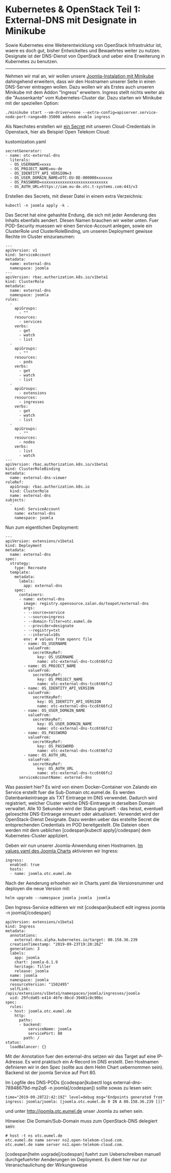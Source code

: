 Kubernetes & OpenStack Teil 1: External-DNS mit Designate in Minikube
=====================================================================

Sowie Kubernetes eine Weiterentwicklung von OpenStack Infrastruktur ist, waere es doch gut, bisher Entwickeltes und Bewaehrtes weiter zu nutzen. Designate ist der DNS-Dienst von OpenStack und ueber eine Erweiterung in Kubernetes zu benutzen.

---

Nehmen wir mal an, wir wollen unsere <a href="https://blog.eumelnet.de/blogs/blog8.php/joomla-installation-mit-kubernetes-und-helm-1">Joomla-Instalation mit Minikube</a> dahingehend erweitern, dass wir den Hostnamen unserer Seite in einen DNS-Server eintragen wollen. Dazu wollen wir als Erstes auch unseren Minikube mit dem Addon "Ingress" erweitern. Ingress stellt nichts weiter als die "Aussenkante" vom Kubernetes-Cluster dar. Dazu starten wir Minikube mit der speziellen Option:

```
./minikube start --vm-driver=none --extra-config=apiserver.service-node-port-range=80-35000 addons enable ingress
```

Als Naechstes erstellen wir <a href="https://kubernetes.io/docs/concepts/configuration/secret/#creating-a-secret-from-generator">ein Secret</a> mit unseren Cloud-Credentials in Openstack, hier als Beispiel Open Telekom Cloud:

kustomization.yaml
```
secretGenerator:
- name: otc-external-dns
  literals:
  - OS_USERNAME=xxxx
  - OS_PROJECT_NAME=eu-de
  - OS_IDENTITY_API_VERSION=3
  - OS_USER_DOMAIN_NAME=OTC-EU-DE-000000xxxxxxx
  - OS_PASSWORD=xxxxxxxxxxxxxxxxxxxxxxxxxxxxx
  - OS_AUTH_URL=https://iam.eu-de.otc.t-systems.com:443/v3
```

Erstellen des Secrets, mit dieser Datei in einem extra Verzeichnis:

```
kubectl -n joomla apply -k .
```

Das Secret hat eine gehashte Endung, die sich mit jeder Aenderung des Inhalts ebenfalls aendert. DIesen Namen brauchen wir weiter unten.
Fuer POD-Security muessen wir einen Service-Account anlegen, sowie ein ClusterRole und ClusterRoleBinding, um unseren Deployment gewisse Rechte im Cluster einzuraeumen:

```
---
apiVersion: v1
kind: ServiceAccount
metadata:
  name: external-dns
  namespace: joomla
---
apiVersion: rbac.authorization.k8s.io/v1beta1
kind: ClusterRole
metadata:
  name: external-dns
  namespace: joomla
rules:
  -
    apiGroups:
      - ""
    resources:
      - services
    verbs:
      - get
      - watch
      - list
  -
    apiGroups:
      - ""
    resources:
      - pods
    verbs:
      - get
      - watch
      - list
  -
    apiGroups:
      - extensions
    resources:
      - ingresses
    verbs:
      - get
      - watch
      - list
  -
    apiGroups:
      - ""
    resources:
      - nodes
    verbs:
      - list
      - watch
---
apiVersion: rbac.authorization.k8s.io/v1beta1
kind: ClusterRoleBinding
metadata:
  name: external-dns-viewer
roleRef:
  apiGroup: rbac.authorization.k8s.io
  kind: ClusterRole
  name: external-dns
subjects:
  -
    kind: ServiceAccount
    name: external-dns
    namespace: joomla

```

Nun zum eigentlichen Deployment:

```
---
apiVersion: extensions/v1beta1
kind: Deployment
metadata:
  name: external-dns
spec:
  strategy:
    type: Recreate
  template:
    metadata:
      labels:
        app: external-dns
    spec:
      containers:
      - name: external-dns
        image: registry.opensource.zalan.do/teapot/external-dns
        args:
        - --source=service 
        - --source=ingress
        - --domain-filter=otc.eumel.de
        - --provider=designate
        - --registry=txt
        - --interval=10s
        env: # values from openrc file
        - name: OS_USERNAME
          valueFrom:
            secretKeyRef:
              key: OS_USERNAME
              name: otc-external-dns-tcc6t66fc2
        - name: OS_PROJECT_NAME
          valueFrom:
            secretKeyRef:
              key: OS_PROJECT_NAME
              name: otc-external-dns-tcc6t66fc2
        - name: OS_IDENTITY_API_VERSION
          valueFrom:
            secretKeyRef:
              key: OS_IDENTITY_API_VERSION
              name: otc-external-dns-tcc6t66fc2
        - name: OS_USER_DOMAIN_NAME
          valueFrom:
            secretKeyRef:
              key: OS_USER_DOMAIN_NAME
              name: otc-external-dns-tcc6t66fc2
        - name: OS_PASSWORD
          valueFrom:
            secretKeyRef:
              key: OS_PASSWORD
              name: otc-external-dns-tcc6t66fc2
        - name: OS_AUTH_URL
          valueFrom:
            secretKeyRef:
              key: OS_AUTH_URL
              name: otc-external-dns-tcc6t66fc2
      serviceAccountName: external-dns
```

Was passiert hier? Es wird von einem Docker-Container von Zalando ein Service erstellt fuer die Sub-Domain otc.eumel.de. Es werden Datenbankeintraege als TXT Eintraege im DNS verwendet. Dadurch wird registriert, welcher Cluster welche DNS-Eintraege in derselben Domain verwaltet. Alle 10 Sekunden wird der Status geprueft - das heisst, eventuell geloeschte DNS-Eintraege erneuert oder aktualisiert. Verwendet wird der OpenStack-Dienst Designate. Dazu werden ueber das erstellte Secret die entsprechenden Credentials im POD bereitgestellt.
DIe Dateien oben werden mit dem ueblichen [codespan]kubectl apply[/codespan] dem Kubernetes-Cluster appliziert.

Geben wir nun unserer Joomla-Anwendung einen Hostnamen. <a href="https://github.com/helm/charts/blob/master/stable/joomla/values.yaml">Im values.yaml des Joomla Charts</a> aktivieren wir Ingress:

```
ingress:
  enabled: true
  hosts:
  - name: joomla.otc.eumel.de
```

Nach der Aenderung erhoehen wir in Charts.yaml die Versionsnummer und deployen die neue Version mit:

```
helm upgrade --namespace joomla joomla  joomla
```

Den Ingress-Service editieren wir mit [codespan]kubectl edit ingress joomla -n joomla[/codespan]

```
apiVersion: extensions/v1beta1
kind: Ingress
metadata:
  annotations:
    external-dns.alpha.kubernetes.io/target: 80.158.36.239
  creationTimestamp: "2019-09-23T19:20:26Z"
  generation: 3
  labels:
    app: joomla
    chart: joomla-6.1.9
    heritage: Tiller
    release: joomla
  name: joomla
  namespace: joomla
  resourceVersion: "1502495"
  selfLink: /apis/extensions/v1beta1/namespaces/joomla/ingresses/joomla
  uid: 29fcda05-e414-46fe-8bcd-39401c0c90bc
spec:
  rules:
  - host: joomla.otc.eumel.de
    http:
      paths:
      - backend:
          serviceName: joomla
          servicePort: 80
        path: /
status:
  loadBalancer: {}
```

Mit der Annotation fuer den external-dns setzen wir das Target auf eine IP-Adresse. Es wird praktisch ein A-Record im DNS erstellt. Den Hostnamen definieren wir in den Spec (sollte aus dem Helm Chart uebernommen sein). Backend ist der joomla Service auf Port 80.

Im Logfile des DNS-PODs ([codespan]kubectl  logs external-dns-78948679d-mp2q6 -n joomla[/codespan]) sollte sowas zu lesen sein:

```
time="2019-09-28T22:42:19Z" level=debug msg="Endpoints generated from ingress: joomla/joomla: [joomla.otc.eumel.de 0 IN A 80.158.36.239 []]"
```

und unter http://joomla.otc.eumel.de unser Joomla zu sehen sein.

Hinweise: Die Domain/Sub-Domain muss zum OpenStack-DNS delegiert sein:

```
# host -t ns otc.eumel.de
otc.eumel.de name server ns2.open-telekom-cloud.com.
otc.eumel.de name server ns1.open-telekom-cloud.com.
```

[codespan]helm uograde[/codespan] fuehrt zum Ueberschreiben manuell durchgefuehrter Aenderungen im Deployment. Es dient hier nur zur Veranschaulichung der Wirkungsweise


